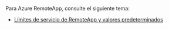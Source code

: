 Para Azure RemoteApp, consulte el siguiente tema:

- [Límites de servicio de RemoteApp y valores predeterminados](../articles/remoteapp/remoteapp-servicelimits.md)

<!---HONumber=62-->